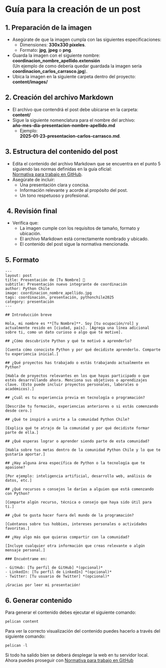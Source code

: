 # **Guía para la creación de un post**

## **1. Preparación de la imagen**  

- Asegúrate de que la imagen cumpla con las siguientes especificaciones:
  - Dimensiones: **330x330 píxeles**.
  - Formato: **jpg**, **jpeg** o **png**.
- Guarda la imagen con el siguiente nombre:  
     **coordinacion_nombre_apellido.extensión**  
     (Un ejemplo de como debería quedar guardada la imagen sería **coordinacion_carlos_carrasco.jpg**).  
- Ubica la imagen en la siguiente carpeta dentro del proyecto:  
     **content/images/**

## **2. Creación del archivo Markdown**  

- El archivo que contendrá el post debe ubicarse en la carpeta:  
     **content/**  
- Sigue la siguiente nomenclatura para el nombre del archivo:  
     **año-mes-día-presentacion-nombre-apellido.md**  
  - Ejemplo:  
       **2025-01-23-presentacion-carlos-carrasco.md**.

## **3. Estructura del contenido del post**  

- Edita el contenido del archivo Markdown que se encuentra en el punto 5 siguiendo las normas definidas en la guía oficial:  
     [Normativa para trabajo en GitHub](https://github.com/python-chile/docs/blob/master/normativa-trabajo-github.md).  
- Asegúrate de incluir:
  - Una presentación clara y concisa.
  - Información relevante y acorde al propósito del post.
  - Un tono respetuoso y profesional.

##  **4. Revisión final**  

- Verifica que:
  - La imagen cumple con los requisitos de tamaño, formato y ubicación.
  - El archivo Markdown está correctamente nombrado y ubicado.
  - El contenido del post sigue la normativa mencionada.

## **5. Formato**

```text
---
layout: post
title: Presentación de [Tu Nombre] 🎉
subtitle: Presentación nuevo integrante de coordinación
author: Python Chile
image: coordinacion_nombre_apellido.jpg
tags: coordinación, presentación, pythonchile2025
category: presentación
---

## Introducción breve

Hola, mi nombre es **[Tu Nombre]**. Soy [tu ocupación/rol] y actualmente resido en [ciudad, país]. [Agrega una línea adicional sobre ti, como un dato curioso o algo que te motive].

## ¿Cómo descubriste Python y qué te motivó a aprenderlo?

[Cuenta cómo conociste Python y por qué decidiste aprenderlo. Comparte tu experiencia inicial.]

## ¿Qué proyectos has trabajado o estás trabajando actualmente en Python?

[Habla de proyectos relevantes en los que hayas participado o que estés desarrollando ahora. Menciona sus objetivos o aprendizajes clave. (Esto puede incluir proyectos personales, laborales o académicos).]

## ¿Cuál es tu experiencia previa en tecnología o programación?

[Describe tu formación, experiencias anteriores o si estás comenzando desde cero.]

## ¿Qué te inspiró a unirte a la comunidad Python Chile?

[Explica qué te atrajo de la comunidad y por qué decidiste formar parte de ella.]

## ¿Qué esperas lograr o aprender siendo parte de esta comunidad?

[Habla sobre tus metas dentro de la comunidad Python Chile y lo que te gustaría aportar.]

## ¿Hay alguna área específica de Python o la tecnología que te apasione?

[Por ejemplo: inteligencia artificial, desarrollo web, análisis de datos, etc.]

## ¿Qué recursos o consejos le darías a alguien que está comenzando con Python?

[Comparte algún recurso, técnica o consejo que haya sido útil para ti.]

## ¿Qué te gusta hacer fuera del mundo de la programación?

[Cuéntanos sobre tus hobbies, intereses personales o actividades favoritas.]

## ¿Hay algo más que quieras compartir con la comunidad?

[Incluye cualquier otra información que creas relevante o algún mensaje personal.]

### Encuéntrame en:

- GitHub: [Tu perfil de GitHub] *(opcional)*
- LinkedIn: [Tu perfil de LinkedIn] *(opcional)*
- Twitter: [Tu usuario de Twitter] *(opcional)*

¡Gracias por leer mi presentación!
```

## **6. Generar contenido**

Para generar el contenido debes ejecutar el siguiente comando:

```python
pelican content
```

Para ver la correcto visualización del contenido puedes hacerlo a través del siguiente comando:

```python
pelican -l
```

Si todo ha salido bien se deberá desplegar la web en tu servidor local. Ahora puedes proseguir con [Normativa para trabajo en GitHub](https://github.com/python-chile/docs/blob/master/normativa-trabajo-github.md)
